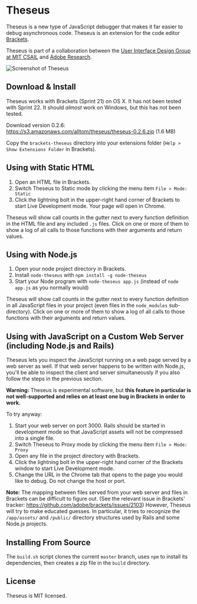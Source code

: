 Theseus
=======

Theseus is a new type of JavaScript debugger that makes it far easier to debug asynchronous code. Theseus is an extension for the code editor [Brackets](https://github.com/adobe/brackets).

Theseus is part of a collaboration between the [User Interface Design Group at MIT CSAIL](http://groups.csail.mit.edu/uid/) and [Adobe Research](http://research.adobe.com/).

![Screenshot of Theseus](https://raw.github.com/adobe-research/theseus/gh-pages/screenshot.png)

Download & Install
------------------

Theseus works with Brackets (Sprint 21) on OS X. It has not been tested with Sprint 22. It should *almost* work on Windows, but this has not been tested.

Download version 0.2.6: https://s3.amazonaws.com/alltom/theseus/theseus-0.2.6.zip (1.6 MB)

Copy the `brackets-theseus` directory into your extensions folder (`Help > Show Extensions Folder` in Brackets).

Using with Static HTML
----------------------

1. Open an HTML file in Brackets.
2. Switch Theseus to Static mode by clicking the menu item `File > Mode: Static`
3. Click the lightning bolt in the upper-right hand corner of Brackets to start Live Development mode. Your page will open in Chrome.

Theseus will show call counts in the gutter next to every function definition in the HTML file and any included `.js` files. Click on one or more of them to show a log of all calls to those functions with their arguments and return values.

Using with Node.js
------------------

1. Open your node project directory in Brackets.
2. Install `node-theseus` with `npm install -g node-theseus`
3. Start your Node program with `node-theseus app.js` (instead of `node app.js` as you normally would)

Theseus will show call counts in the gutter next to every function definition in all JavaScript files in your project (even files in the `node_modules` sub-directory). Click on one or more of them to show a log of all calls to those functions with their arguments and return values.

Using with JavaScript on a Custom Web Server (including Node.js and Rails)
--------------------------------------------------------------------------

Theseus lets you inspect the JavaScript running on a web page served by a web server as well. If that web server happens to be written with Node.js, you'll be able to inspect the client and server simultaneously if you also follow the steps in the previous section.

**Warning:** Theseus is experimental software, but **this feature in particular is not well-supported and relies on at least one bug in Brackets in order to work.**

To try anyway:

1. Start your web server on port 3000. Rails should be started in development mode so that JavaScript assets will not be compressed into a single file.
2. Switch Theseus to Proxy mode by clicking the menu item `File > Mode: Proxy`
3. Open any file in the project directory with Brackets.
4. Click the lightning bolt in the upper-right hand corner of the Brackets window to start Live Development mode.
5. Change the URL in the Chrome tab that opens to the page you would like to debug. Do not change the host or port.

**Note:** The mapping between files served from your web server and files in Brackets can be difficult to figure out. (See the relevant issue in Brackets' tracker: https://github.com/adobe/brackets/issues/2103) However, Theseus will try to make educated guesses. In particular, it tries to recognize the `/app/assets/` and `/public/` directory structures used by Rails and some Node.js projects.

Installing From Source
----------------------

The `build.sh` script clones the current `master` branch, uses `npm` to install its dependencies, then creates a zip file in the `build` directory.

License
-------

Theseus is MIT licensed.
